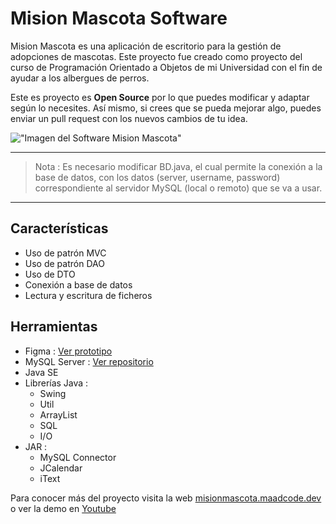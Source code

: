 # Mision Mascota Software

Mision Mascota es una aplicación de escritorio para la gestión de adopciones de mascotas. Este proyecto fue creado como proyecto del curso de Programación Orientado a Objetos de mi Universidad con el fin de ayudar a los albergues de perros.

Este es proyecto es **Open Source** por lo que puedes modificar y adaptar según lo necesites. Así mismo, si crees que se pueda mejorar algo, puedes enviar un pull request con los nuevos cambios de tu idea.

!["Imagen del Software Mision Mascota"](https://misionmascota.maadcode.dev/assets/software.png)

---
> Nota :  Es necesario modificar BD.java, el cual permite la conexión a la base de datos, con los datos (server, username, password) correspondiente al servidor MySQL (local o remoto) que se va a usar. 
---

## Características

* Uso de patrón MVC
* Uso de patrón DAO
* Uso de DTO
* Conexión a base de datos
* Lectura y escritura de ficheros

## Herramientas

* Figma : [Ver prototipo](https://www.figma.com/proto/R1qZGJ6wdA6YHFE1SVRB4m/Sistema-de-Albergue?page-id=0%3A1&node-id=262%3A223&viewport=-90%2C556%2C0.3416539430618286&scaling=scale-down&starting-point-node-id=56%3A2)
* MySQL Server : [Ver repositorio](https://github.com/maadcode/SistemaMisionMascota-MySQL)
* Java SE
* Librerías Java :
    * Swing
    * Util
    * ArrayList
    * SQL
    * I/O
* JAR :
    * MySQL Connector
    * JCalendar
    * iText



Para conocer más del proyecto visita la web [misionmascota.maadcode.dev](https://misionmascota.maadcode.dev/ "Sitio web de Mision Mascota Software") o ver la demo en [Youtube](https://www.youtube.com/watch?v=FPTXCXBXDRQ "Demo de Mision Mascota Software")